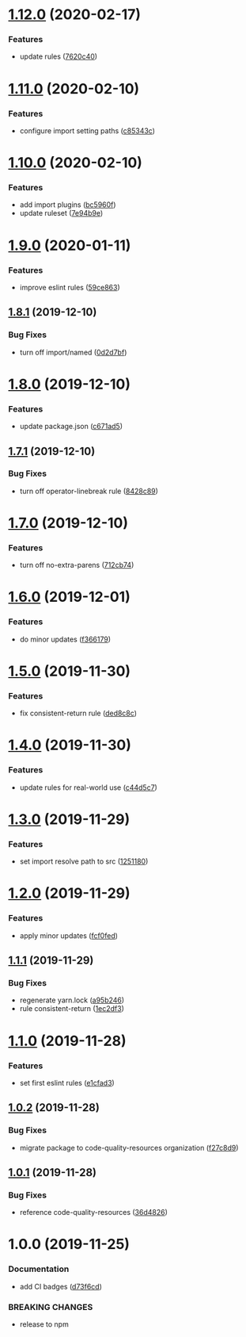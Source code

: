 # [1.12.0](https://github.com/code-quality-resources/eslint-config-base/compare/v1.11.0...v1.12.0) (2020-02-17)


### Features

* update rules ([7620c40](https://github.com/code-quality-resources/eslint-config-base/commit/7620c40dd5f95aecbb6a32e1a6e29be049c4935c))

# [1.11.0](https://github.com/code-quality-resources/eslint-config-base/compare/v1.10.0...v1.11.0) (2020-02-10)


### Features

* configure import setting paths ([c85343c](https://github.com/code-quality-resources/eslint-config-base/commit/c85343c7f1cf35345c85a72533c36f62a1d4ecc0))

# [1.10.0](https://github.com/code-quality-resources/eslint-config-base/compare/v1.9.0...v1.10.0) (2020-02-10)


### Features

* add import plugins ([bc5960f](https://github.com/code-quality-resources/eslint-config-base/commit/bc5960f471cf5895dd76ea3cfe35189cd4fe5e22))
* update ruleset ([7e94b9e](https://github.com/code-quality-resources/eslint-config-base/commit/7e94b9e62a80e3260b2408bf890d7cbac357a21b))

# [1.9.0](https://github.com/code-quality-resources/eslint-config-base/compare/v1.8.1...v1.9.0) (2020-01-11)


### Features

* improve eslint rules ([59ce863](https://github.com/code-quality-resources/eslint-config-base/commit/59ce8631054b5f3b91b4c2a447d65ac53b3cd7ee))

## [1.8.1](https://github.com/code-quality-resources/eslint-config-base/compare/v1.8.0...v1.8.1) (2019-12-10)


### Bug Fixes

* turn off import/named ([0d2d7bf](https://github.com/code-quality-resources/eslint-config-base/commit/0d2d7bf6222374627f69fe24f5d0c1c436535729))

# [1.8.0](https://github.com/code-quality-resources/eslint-config-base/compare/v1.7.1...v1.8.0) (2019-12-10)


### Features

* update package.json ([c671ad5](https://github.com/code-quality-resources/eslint-config-base/commit/c671ad58f74eede9261243250e2aaca35ed7aa64))

## [1.7.1](https://github.com/code-quality-resources/eslint-config-base/compare/v1.7.0...v1.7.1) (2019-12-10)


### Bug Fixes

* turn off operator-linebreak rule ([8428c89](https://github.com/code-quality-resources/eslint-config-base/commit/8428c896ec201c5bd722b968711d306f11833531))

# [1.7.0](https://github.com/code-quality-resources/eslint-config-base/compare/v1.6.0...v1.7.0) (2019-12-10)


### Features

* turn off no-extra-parens ([712cb74](https://github.com/code-quality-resources/eslint-config-base/commit/712cb74f0b8cb17c8ef3584f9c9490f18ae59fdd))

# [1.6.0](https://github.com/code-quality-resources/eslint-config-base/compare/v1.5.0...v1.6.0) (2019-12-01)


### Features

* do minor updates ([f366179](https://github.com/code-quality-resources/eslint-config-base/commit/f3661797c70fc0c633a4501eb6a23512cab0c10c))

# [1.5.0](https://github.com/code-quality-resources/eslint-config-base/compare/v1.4.0...v1.5.0) (2019-11-30)


### Features

* fix consistent-return rule ([ded8c8c](https://github.com/code-quality-resources/eslint-config-base/commit/ded8c8c5095721f2c18ca37d23a73076d870efa0))

# [1.4.0](https://github.com/code-quality-resources/eslint-config-base/compare/v1.3.0...v1.4.0) (2019-11-30)


### Features

* update rules for real-world use ([c44d5c7](https://github.com/code-quality-resources/eslint-config-base/commit/c44d5c7a79bd0762a86cce45f312ceab7ad1b3cd))

# [1.3.0](https://github.com/code-quality-resources/eslint-config-base/compare/v1.2.0...v1.3.0) (2019-11-29)


### Features

* set import resolve path to src ([1251180](https://github.com/code-quality-resources/eslint-config-base/commit/125118039595f148aa55e3621619fb36e7358f5d))

# [1.2.0](https://github.com/code-quality-resources/eslint-config-base/compare/v1.1.1...v1.2.0) (2019-11-29)


### Features

* apply minor updates ([fcf0fed](https://github.com/code-quality-resources/eslint-config-base/commit/fcf0fed962aa7f24853cb4f72dc45368416cc0aa))

## [1.1.1](https://github.com/code-quality-resources/eslint-config-base/compare/v1.1.0...v1.1.1) (2019-11-29)


### Bug Fixes

* regenerate yarn.lock ([a95b246](https://github.com/code-quality-resources/eslint-config-base/commit/a95b2463195594004d2ccd350b23dc97375171af))
* rule consistent-return ([1ec2df3](https://github.com/code-quality-resources/eslint-config-base/commit/1ec2df3a0bdec1ba37645e0503535f7db1655689))

# [1.1.0](https://github.com/code-quality-resources/eslint-config-base/compare/v1.0.2...v1.1.0) (2019-11-28)


### Features

* set first eslint rules ([e1cfad3](https://github.com/code-quality-resources/eslint-config-base/commit/e1cfad319e8e7277c2b28f982a1ae8c1b8a9043b))

## [1.0.2](https://github.com/code-quality-resources/eslint-config-base/compare/v1.0.1...v1.0.2) (2019-11-28)


### Bug Fixes

* migrate package to code-quality-resources organization ([f27c8d9](https://github.com/code-quality-resources/eslint-config-base/commit/f27c8d941d613d1109271d8bb19be5f6aa3f930f))

## [1.0.1](https://github.com/code-quality-resources/code-quality-eslint-config-base/compare/v1.0.0...v1.0.1) (2019-11-28)


### Bug Fixes

* reference code-quality-resources ([36d4826](https://github.com/code-quality-resources/code-quality-eslint-config-base/commit/36d48269a6ccefedf3446b502110dace06616464))

# 1.0.0 (2019-11-25)


### Documentation

* add CI badges ([d73f6cd](https://github.com/developer239/code-quality-eslint-config-base/commit/d73f6cda8dd0f39340e3cb840ac0b3d15e796111))


### BREAKING CHANGES

* release to npm
